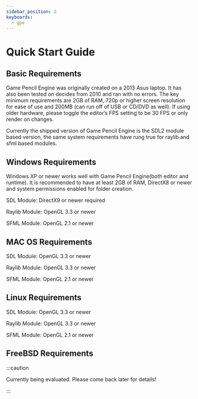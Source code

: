 ```yaml
---
sidebar_position: 2
keyboards:
  - gpe
---
```


# Quick Start Guide

## Basic Requirements

Game Pencil Engine was originally created on a 2013 Asus laptop. It has also been tested on decides from 2010 and ran with no errors. The key minimum requirements are 2GB of RAM, 720p or higher screen resolution for ease of use and 200MB (can run off of USB or CD/DVD as well). If using older hardware, please toggle the editor’s FPS setting to be 30 FPS or only render on changes.

Currently the shipped version of Game Pencil Engine is the SDL2 module based version, the same system requirements have rung true for raylib and sfml based modules.

## Windows Requirements

Windows XP or newer works well with Game Pencil Engine(both editor and runtime). It is recommended to have at least 2GB of RAM, DirectX8 or newer and system permissions enabled for folder creation.

SDL Module: DirectX9 or newer required

Raylib Module: OpenGL 3.3 or newer

SFML Module: OpenGL 2.1 or newer

## MAC OS Requirements

SDL Module: OpenGL 3.3 or newer

Raylib Module: OpenGL 3.3 or newer

SFML Module: OpenGL 2.1 or newer

## Linux Requirements

SDL Module: OpenGL 3.3 or newer

Raylib Module: OpenGL 3.3 or newer

SFML Module: OpenGL 2.1 or newer

## FreeBSD Requirements

:::caution

Currently being evaluated. Please come back later for details!

:::
